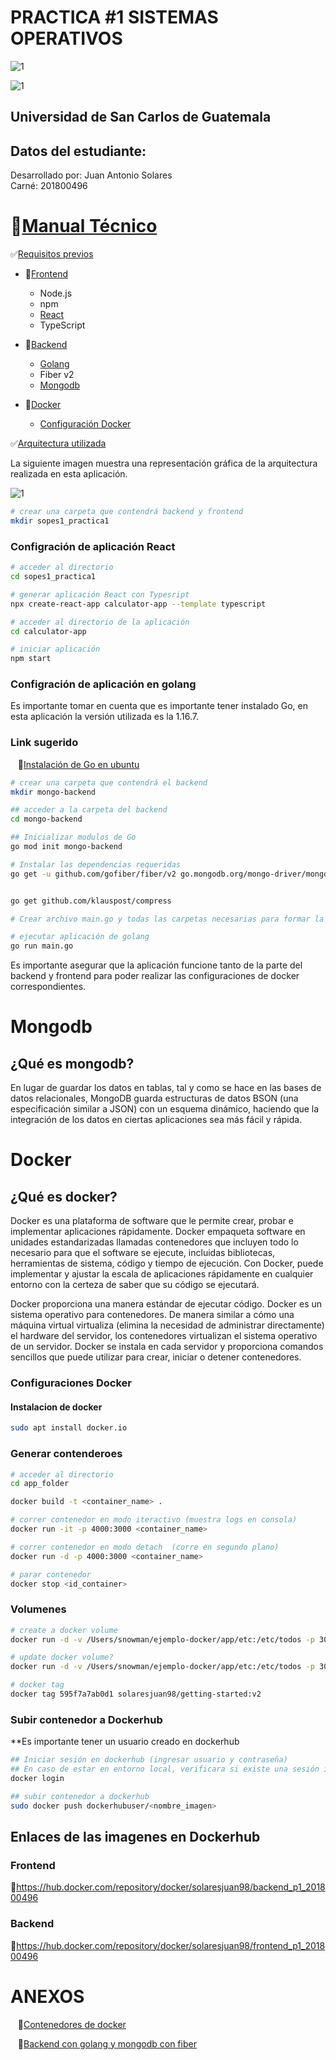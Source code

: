# PRACTICA #1 SISTEMAS OPERATIVOS

![1](./images/banner.png)

![1](./images/banner2.png)

## Universidad de San Carlos de Guatemala
## Datos del estudiante:
Desarrollado por: Juan Antonio Solares
<br>
Carné: 201800496


# :green_book:[Manual Técnico](#tag1)


<!-- ## Indice -->
:white_check_mark:[Requisitos previos](#req-previos)
* :large_blue_circle:[Frontend](#req-previos)

    * Node.js
    * npm
    * [React](#react)
    * TypeScript

* :large_blue_circle:[Backend](#req-previos)

    * [Golang](#golang)
    * Fiber v2
    * [Mongodb](#mongodb)

* :large_blue_circle:[Docker](#req-previos)

    * [Configuración Docker](#docker)



:white_check_mark:[Arquitectura utilizada](#req-previos)

La siguiente imagen muestra una representación gráfica de la arquitectura realizada en esta aplicación.
<br>

![1](./images/arquitectura.png)

```sh
# crear una carpeta que contendrá backend y frontend
mkdir sopes1_practica1
```

### Configración de aplicación React  <a name="docker"></a>

```sh
# acceder al directorio
cd sopes1_practica1

# generar aplicación React con Typesript
npx create-react-app calculator-app --template typescript

# acceder al directorio de la aplicación
cd calculator-app

# iniciar aplicación 
npm start

```
### Configración de aplicación en golang  <a name="golang"></a>

<p>
Es importante tomar en cuenta que es importante tener instalado Go, en esta aplicación
la versión utilizada es la 1.16.7. 
</p>

### Link sugerido
&nbsp;&nbsp;&nbsp;:link:[Instalación de Go en ubuntu](https://dev.to/hackmamba/build-a-rest-api-with-golang-and-mongodb-fiber-version-4la0)

```sh
# crear una carpeta que contendrá el backend 
mkdir mongo-backend

## acceder a la carpeta del backend
cd mongo-backend

## Inicializar modulos de Go
go mod init mongo-backend

# Instalar las dependencias requeridas
go get -u github.com/gofiber/fiber/v2 go.mongodb.org/mongo-driver/mongo github.com/joho/godotenv github.com/go-playground/validator/v10


go get github.com/klauspost/compress

# Crear archivo main.go y todas las carpetas necesarias para formar la estructura del servidor

# ejecutar aplicación de golang
go run main.go


```

Es importante asegurar que la aplicación funcione tanto de la parte del backend y frontend para poder realizar las configuraciones de docker correspondientes.

# Mongodb <a name="mongo"></a>

## ¿Qué es mongodb?
En lugar de guardar los datos en tablas, tal y como se hace en las bases de datos relacionales, MongoDB guarda estructuras de datos BSON (una especificación similar a JSON) con un esquema dinámico, haciendo que la integración de los datos en ciertas aplicaciones sea más fácil y rápida.

# Docker

## ¿Qué es docker? <a name="docker"></a>
<p>
Docker es una plataforma de software que le permite crear, probar e implementar aplicaciones rápidamente. Docker empaqueta software en unidades estandarizadas llamadas contenedores que incluyen todo lo necesario para que el software se ejecute, incluidas bibliotecas, herramientas de sistema, código y tiempo de ejecución. Con Docker, puede implementar y ajustar la escala de aplicaciones rápidamente en cualquier entorno con la certeza de saber que su código se ejecutará.
</p>

<p>
Docker proporciona una manera estándar de ejecutar código. Docker es un sistema operativo para contenedores. De manera similar a cómo una máquina virtual virtualiza (elimina la necesidad de administrar directamente) el hardware del servidor, los contenedores virtualizan el sistema operativo de un servidor. Docker se instala en cada servidor y proporciona comandos sencillos que puede utilizar para crear, iniciar o detener contenedores.
</p>


### Configuraciones Docker

#### Instalacion de docker

```sh
sudo apt install docker.io
```

### Generar contenderoes

```sh
# acceder al directorio 
cd app_folder

docker build -t <container_name> .

# correr contenedor en modo iteractivo (muestra logs en consola)
docker run -it -p 4000:3000 <container_name>

# correr contenedor en modo detach  (corre en segundo plano)
docker run -d -p 4000:3000 <container_name>

# parar contenedor
docker stop <id_container>

```

### Volumenes

```sh
# create a docker volume
docker run -d -v /Users/snowman/ejemplo-docker/app/etc:/etc/todos -p 3000:3000 getting-started

# update docker volume?
docker run -d -v /Users/snowman/ejemplo-docker/app/etc:/etc/todos -p 3000:3000 -v /Users/snowman/ejemplo-docker/app/src:/app/src  getting-started

# docker tag
docker tag 595f7a7ab0d1 solaresjuan98/getting-started:v2
```

### Subir contenedor a Dockerhub

**Es importante tener un usuario creado en dockerhub

```sh
## Iniciar sesión en dockerhub (ingresar usuario y contraseña)
## En caso de estar en entorno local, verificara si existe una sesión iniciada
docker login

## subir contenedor a dockerhub
sudo docker push dockerhubuser/<nombre_imagen>
```

## Enlaces de las imagenes en Dockerhub

### Frontend
:link:https://hub.docker.com/repository/docker/solaresjuan98/backend_p1_201800496

### Backend
:link:https://hub.docker.com/repository/docker/solaresjuan98/frontend_p1_201800496


# ANEXOS<a name="anexos">

&nbsp;&nbsp;&nbsp;:link:[Contenedores de docker](https://aws.amazon.com/es/docker/)

&nbsp;&nbsp;&nbsp;:link:[Backend con golang y mongodb con fiber](https://dev.to/hackmamba/build-a-rest-api-with-golang-and-mongodb-fiber-version-4la0)


<!-- &nbsp;&nbsp;&nbsp;&nbsp;&nbsp;&nbsp; 3 -->